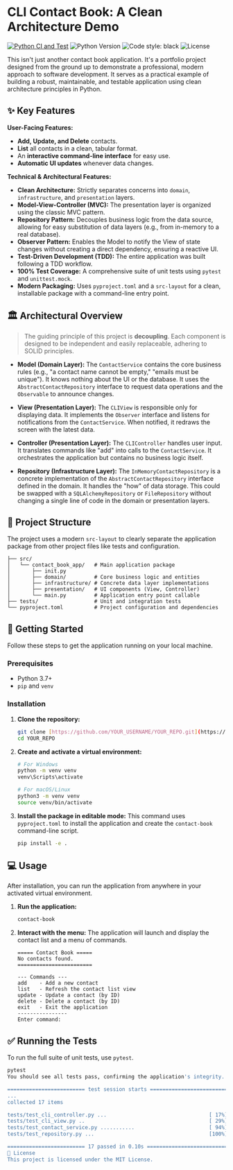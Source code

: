 # CLI Contact Book: A Clean Architecture Demo

[![Python CI and Test](https://github.com/Mouaz-Alnouri/Software-Architecture-Handbook/actions/workflows/main.yml/badge.svg)](https://github.com/Mouaz-Alnouri/Software-Architecture-Handbook/actions/workflows/main.yml)
![Python Version](https://img.shields.io/badge/python-3.7%2B-blue.svg)
![Code style: black](https://img.shields.io/badge/code%20style-black-000000.svg)
![License](https://img.shields.io/badge/license-MIT-green.svg)

This isn't just another contact book application. It's a portfolio project designed from the ground up to demonstrate a professional, modern approach to software development. It serves as a practical example of building a robust, maintainable, and testable application using clean architecture principles in Python.

## ✨ Key Features

**User-Facing Features:**
* **Add, Update, and Delete** contacts.
* **List** all contacts in a clean, tabular format.
* An **interactive command-line interface** for easy use.
* **Automatic UI updates** whenever data changes.

**Technical & Architectural Features:**
* **Clean Architecture:** Strictly separates concerns into `domain`, `infrastructure`, and `presentation` layers.
* **Model-View-Controller (MVC):** The presentation layer is organized using the classic MVC pattern.
* **Repository Pattern:** Decouples business logic from the data source, allowing for easy substitution of data layers (e.g., from in-memory to a real database).
* **Observer Pattern:** Enables the Model to notify the View of state changes without creating a direct dependency, ensuring a reactive UI.
* **Test-Driven Development (TDD):** The entire application was built following a TDD workflow.
* **100% Test Coverage:** A comprehensive suite of unit tests using `pytest` and `unittest.mock`.
* **Modern Packaging:** Uses `pyproject.toml` and a `src-layout` for a clean, installable package with a command-line entry point.

## 🏛️ Architectural Overview

> The guiding principle of this project is **decoupling**. Each component is designed to be independent and easily replaceable, adhering to SOLID principles.

* **Model (Domain Layer):** The `ContactService` contains the core business rules (e.g., "a contact name cannot be empty," "emails must be unique"). It knows nothing about the UI or the database. It uses the `AbstractContactRepository` interface to request data operations and the `Observable` to announce changes.

* **View (Presentation Layer):** The `CLIView` is responsible only for displaying data. It implements the `Observer` interface and listens for notifications from the `ContactService`. When notified, it redraws the screen with the latest data.

* **Controller (Presentation Layer):** The `CLIController` handles user input. It translates commands like "add" into calls to the `ContactService`. It orchestrates the application but contains no business logic itself.

* **Repository (Infrastructure Layer):** The `InMemoryContactRepository` is a concrete implementation of the `AbstractContactRepository` interface defined in the domain. It handles the "how" of data storage. This could be swapped with a `SQLAlchemyRepository` or `FileRepository` without changing a single line of code in the domain or presentation layers.

## 📂 Project Structure

The project uses a modern `src-layout` to clearly separate the application package from other project files like tests and configuration.
```contact-book-app/
├── src/
│   └── contact_book_app/   # Main application package
│       ├── init.py
│       ├── domain/         # Core business logic and entities
│       ├── infrastructure/ # Concrete data layer implementations
│       ├── presentation/   # UI components (View, Controller)
│       └── main.py         # Application entry point callable
├── tests/                  # Unit and integration tests
└── pyproject.toml          # Project configuration and dependencies
```
## 🚀 Getting Started

Follow these steps to get the application running on your local machine.

### Prerequisites
* Python 3.7+
* `pip` and `venv`

### Installation

1.  **Clone the repository:**
    ```bash
    git clone [https://github.com/YOUR_USERNAME/YOUR_REPO.git](https://github.com/YOUR_USERNAME/YOUR_REPO.git)
    cd YOUR_REPO
    ```

2.  **Create and activate a virtual environment:**
    ```bash
    # For Windows
    python -m venv venv
    venv\Scripts\activate

    # For macOS/Linux
    python3 -m venv venv
    source venv/bin/activate
    ```

3.  **Install the package in editable mode:**
    This command uses `pyproject.toml` to install the application and create the `contact-book` command-line script.
    ```bash
    pip install -e .
    ```

## 💻 Usage

After installation, you can run the application from anywhere in your activated virtual environment.

1.  **Run the application:**
    ```bash
    contact-book
    ```

2.  **Interact with the menu:**
    The application will launch and display the contact list and a menu of commands.

    ```
    ===== Contact Book =====
    No contacts found.
    ========================

    --- Commands ---
    add    - Add a new contact
    list   - Refresh the contact list view
    update - Update a contact (by ID)
    delete - Delete a contact (by ID)
    exit   - Exit the application
    ----------------
    Enter command:
    ```

## ✅ Running the Tests

To run the full suite of unit tests, use `pytest`.

```bash
pytest
You should see all tests pass, confirming the application's integrity.

========================= test session starts =========================
...
collected 17 items

tests/test_cli_controller.py ...                                 [ 17%]
tests/test_cli_view.py ..                                        [ 29%]
tests/test_contact_service.py ...........                        [ 94%]
tests/test_repository.py ...                                     [100%]

========================= 17 passed in 0.10s ==========================
📜 License
This project is licensed under the MIT License.
